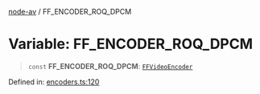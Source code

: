 [node-av](../globals.md) / FF\_ENCODER\_ROQ\_DPCM

# Variable: FF\_ENCODER\_ROQ\_DPCM

> `const` **FF\_ENCODER\_ROQ\_DPCM**: [`FFVideoEncoder`](../type-aliases/FFVideoEncoder.md)

Defined in: [encoders.ts:120](https://github.com/seydx/av/blob/f8631fc881b394300b1479f511d55cf1c370a87f/src/constants/encoders.ts#L120)
